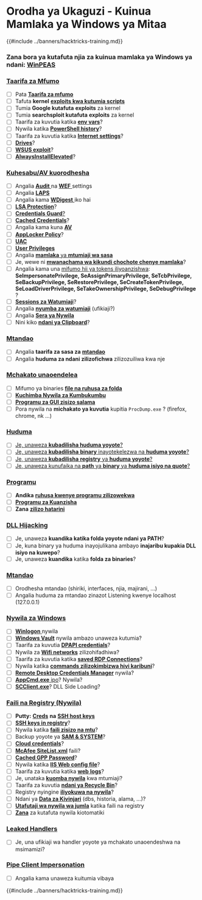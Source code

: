 # Orodha ya Ukaguzi - Kuinua Mamlaka ya Windows ya Mitaa

{{#include ../banners/hacktricks-training.md}}

### **Zana bora ya kutafuta njia za kuinua mamlaka ya Windows ya ndani:** [**WinPEAS**](https://github.com/carlospolop/privilege-escalation-awesome-scripts-suite/tree/master/winPEAS)

### [Taarifa za Mfumo](windows-local-privilege-escalation/#system-info)

- [ ] Pata [**Taarifa za mfumo**](windows-local-privilege-escalation/#system-info)
- [ ] Tafuta **kernel** [**exploits kwa kutumia scripts**](windows-local-privilege-escalation/#version-exploits)
- [ ] Tumia **Google kutafuta** **exploits** za kernel
- [ ] Tumia **searchsploit kutafuta** **exploits** za kernel
- [ ] Taarifa za kuvutia katika [**env vars**](windows-local-privilege-escalation/#environment)?
- [ ] Nywila katika [**PowerShell history**](windows-local-privilege-escalation/#powershell-history)?
- [ ] Taarifa za kuvutia katika [**Internet settings**](windows-local-privilege-escalation/#internet-settings)?
- [ ] [**Drives**](windows-local-privilege-escalation/#drives)?
- [ ] [**WSUS exploit**](windows-local-privilege-escalation/#wsus)?
- [ ] [**AlwaysInstallElevated**](windows-local-privilege-escalation/#alwaysinstallelevated)?

### [Kuhesabu/AV kuorodhesha](windows-local-privilege-escalation/#enumeration)

- [ ] Angalia [**Audit** ](windows-local-privilege-escalation/#audit-settings)na [**WEF** ](windows-local-privilege-escalation/#wef)settings
- [ ] Angalia [**LAPS**](windows-local-privilege-escalation/#laps)
- [ ] Angalia kama [**WDigest** ](windows-local-privilege-escalation/#wdigest)iko hai
- [ ] [**LSA Protection**](windows-local-privilege-escalation/#lsa-protection)?
- [ ] [**Credentials Guard**](windows-local-privilege-escalation/#credentials-guard)[?](windows-local-privilege-escalation/#cached-credentials)
- [ ] [**Cached Credentials**](windows-local-privilege-escalation/#cached-credentials)?
- [ ] Angalia kama kuna [**AV**](https://github.com/carlospolop/hacktricks/blob/master/windows-hardening/windows-av-bypass/README.md)
- [ ] [**AppLocker Policy**](https://github.com/carlospolop/hacktricks/blob/master/windows-hardening/authentication-credentials-uac-and-efs/README.md#applocker-policy)?
- [ ] [**UAC**](https://github.com/carlospolop/hacktricks/blob/master/windows-hardening/authentication-credentials-uac-and-efs/uac-user-account-control/README.md)
- [ ] [**User Privileges**](windows-local-privilege-escalation/#users-and-groups)
- [ ] Angalia [**mamlaka** ya **mtumiaji wa sasa**](windows-local-privilege-escalation/#users-and-groups)
- [ ] Je, wewe ni [**mwanachama wa kikundi chochote chenye mamlaka**](windows-local-privilege-escalation/#privileged-groups)?
- [ ] Angalia kama una [mifumo hii ya tokens iliyoanzishwa](windows-local-privilege-escalation/#token-manipulation): **SeImpersonatePrivilege, SeAssignPrimaryPrivilege, SeTcbPrivilege, SeBackupPrivilege, SeRestorePrivilege, SeCreateTokenPrivilege, SeLoadDriverPrivilege, SeTakeOwnershipPrivilege, SeDebugPrivilege** ?
- [ ] [**Sessions za Watumiaji**](windows-local-privilege-escalation/#logged-users-sessions)?
- [ ] Angalia [**nyumba za watumiaji**](windows-local-privilege-escalation/#home-folders) (ufikiaji?)
- [ ] Angalia [**Sera ya Nywila**](windows-local-privilege-escalation/#password-policy)
- [ ] Nini kiko [**ndani ya Clipboard**](windows-local-privilege-escalation/#get-the-content-of-the-clipboard)?

### [Mtandao](windows-local-privilege-escalation/#network)

- [ ] Angalia **taarifa za sasa za** [**mtandao**](windows-local-privilege-escalation/#network)
- [ ] Angalia **huduma za ndani zilizofichwa** zilizozuiliwa kwa nje

### [Mchakato unaoendelea](windows-local-privilege-escalation/#running-processes)

- [ ] Mifumo ya binaries [**file na ruhusa za folda**](windows-local-privilege-escalation/#file-and-folder-permissions)
- [ ] [**Kuchimba Nywila za Kumbukumbu**](windows-local-privilege-escalation/#memory-password-mining)
- [ ] [**Programu za GUI zisizo salama**](windows-local-privilege-escalation/#insecure-gui-apps)
- [ ] Pora nywila na **michakato ya kuvutia** kupitia `ProcDump.exe` ? (firefox, chrome, nk ...)

### [Huduma](windows-local-privilege-escalation/#services)

- [ ] [Je, unaweza **kubadilisha huduma yoyote**?](windows-local-privilege-escalation/#permissions)
- [ ] [Je, unaweza **kubadilisha** **binary** inayotekelezwa na **huduma yoyote**?](windows-local-privilege-escalation/#modify-service-binary-path)
- [ ] [Je, unaweza **kubadilisha** **registry** ya **huduma yoyote**?](windows-local-privilege-escalation/#services-registry-modify-permissions)
- [ ] [Je, unaweza kunufaika na **path** ya **binary** ya **huduma isiyo na quote**?](windows-local-privilege-escalation/#unquoted-service-paths)

### [**Programu**](windows-local-privilege-escalation/#applications)

- [ ] **Andika** [**ruhusa kwenye programu zilizowekwa**](windows-local-privilege-escalation/#write-permissions)
- [ ] [**Programu za Kuanzisha**](windows-local-privilege-escalation/#run-at-startup)
- [ ] **Zana** [**zilizo hatarini**](windows-local-privilege-escalation/#drivers)

### [DLL Hijacking](windows-local-privilege-escalation/#path-dll-hijacking)

- [ ] Je, unaweza **kuandika katika folda yoyote ndani ya PATH**?
- [ ] Je, kuna binary ya huduma inayojulikana ambayo **inajaribu kupakia DLL isiyo na kuwepo**?
- [ ] Je, unaweza **kuandika** katika **folda za binaries**?

### [Mtandao](windows-local-privilege-escalation/#network)

- [ ] Orodhesha mtandao (shiriki, interfaces, njia, majirani, ...)
- [ ] Angalia huduma za mtandao zinazot Listening kwenye localhost (127.0.0.1)

### [Nywila za Windows](windows-local-privilege-escalation/#windows-credentials)

- [ ] [**Winlogon** ](windows-local-privilege-escalation/#winlogon-credentials)nywila
- [ ] [**Windows Vault**](windows-local-privilege-escalation/#credentials-manager-windows-vault) nywila ambazo unaweza kutumia?
- [ ] Taarifa za kuvutia [**DPAPI credentials**](windows-local-privilege-escalation/#dpapi)?
- [ ] Nywila za [**Wifi networks**](windows-local-privilege-escalation/#wifi) zilizohifadhiwa?
- [ ] Taarifa za kuvutia katika [**saved RDP Connections**](windows-local-privilege-escalation/#saved-rdp-connections)?
- [ ] Nywila katika [**commands zilizokimbizwa hivi karibuni**](windows-local-privilege-escalation/#recently-run-commands)?
- [ ] [**Remote Desktop Credentials Manager**](windows-local-privilege-escalation/#remote-desktop-credential-manager) nywila?
- [ ] [**AppCmd.exe** ipo](windows-local-privilege-escalation/#appcmd-exe)? Nywila?
- [ ] [**SCClient.exe**](windows-local-privilege-escalation/#scclient-sccm)? DLL Side Loading?

### [Faili na Registry (Nywila)](windows-local-privilege-escalation/#files-and-registry-credentials)

- [ ] **Putty:** [**Creds**](windows-local-privilege-escalation/#putty-creds) **na** [**SSH host keys**](windows-local-privilege-escalation/#putty-ssh-host-keys)
- [ ] [**SSH keys in registry**](windows-local-privilege-escalation/#ssh-keys-in-registry)?
- [ ] Nywila katika [**faili zisizo na mtu**](windows-local-privilege-escalation/#unattended-files)?
- [ ] Backup yoyote ya [**SAM & SYSTEM**](windows-local-privilege-escalation/#sam-and-system-backups)?
- [ ] [**Cloud credentials**](windows-local-privilege-escalation/#cloud-credentials)?
- [ ] [**McAfee SiteList.xml**](windows-local-privilege-escalation/#mcafee-sitelist.xml) faili?
- [ ] [**Cached GPP Password**](windows-local-privilege-escalation/#cached-gpp-pasword)?
- [ ] Nywila katika [**IIS Web config file**](windows-local-privilege-escalation/#iis-web-config)?
- [ ] Taarifa za kuvutia katika [**web** **logs**](windows-local-privilege-escalation/#logs)?
- [ ] Je, unataka [**kuomba nywila**](windows-local-privilege-escalation/#ask-for-credentials) kwa mtumiaji?
- [ ] Taarifa za kuvutia [**ndani ya Recycle Bin**](windows-local-privilege-escalation/#credentials-in-the-recyclebin)?
- [ ] Registry nyingine [**iliyokuwa na nywila**](windows-local-privilege-escalation/#inside-the-registry)?
- [ ] Ndani ya [**Data za Kivinjari**](windows-local-privilege-escalation/#browsers-history) (dbs, historia, alama, ...)?
- [ ] [**Utafutaji wa nywila wa jumla**](windows-local-privilege-escalation/#generic-password-search-in-files-and-registry) katika faili na registry
- [ ] [**Zana**](windows-local-privilege-escalation/#tools-that-search-for-passwords) za kutafuta nywila kiotomatiki

### [Leaked Handlers](windows-local-privilege-escalation/#leaked-handlers)

- [ ] Je, una ufikiaji wa handler yoyote ya mchakato unaoendeshwa na msimamizi?

### [Pipe Client Impersonation](windows-local-privilege-escalation/#named-pipe-client-impersonation)

- [ ] Angalia kama unaweza kuitumia vibaya

{{#include ../banners/hacktricks-training.md}}
